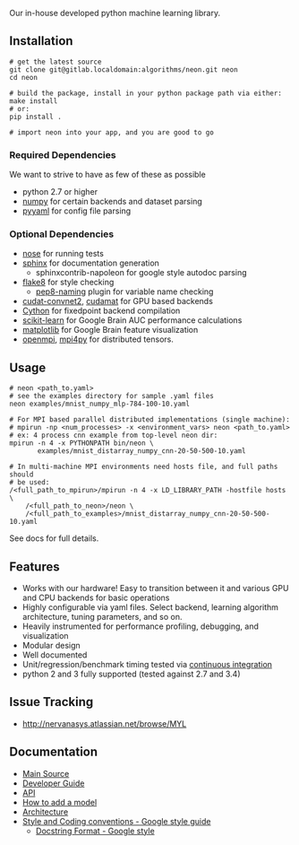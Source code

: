 Our in-house developed python machine learning library.

## Installation ##

    # get the latest source
    git clone git@gitlab.localdomain:algorithms/neon.git neon
    cd neon
    
    # build the package, install in your python package path via either:
    make install
    # or:
    pip install .
    
    # import neon into your app, and you are good to go


### Required Dependencies ###
We want to strive to have as few of these as possible
* python 2.7 or higher
* [numpy](http://www.numpy.org/) for certain backends and dataset parsing
* [pyyaml](http://pyyaml.org/) for config file parsing

### Optional Dependencies ###
* [nose](https://nose.readthedocs.org/en/latest/) for running tests
* [sphinx](http://sphinx-doc.org/) for documentation generation
  * sphinxcontrib-napoleon for google style autodoc parsing
* [flake8](https://flake8.readthedocs.org/) for style checking
  * [pep8-naming](https://pypi.python.org/pypi/pep8-naming) plugin for variable
    name checking
* [cudat-convnet2](https://code.google.com/p/cuda-convnet2/),
  [cudamat](https://github.com/cudamat/cudamat) for GPU based backends
* [Cython](http://cython.org/) for fixedpoint backend compilation
* [scikit-learn](http://scikit-learn.org) for Google Brain AUC performance
  calculations
* [matplotlib](http://matplotlib.org) for Google Brain feature visualization
* [openmpi](http://www.open-mpi.org), [mpi4py](http://mpi4py.scipy.org) for
  distributed tensors.


## Usage ##

    # neon <path_to.yaml>
    # see the examples directory for sample .yaml files
    neon examples/mnist_numpy_mlp-784-100-10.yaml

    # For MPI based parallel distributed implementations (single machine):
    # mpirun -np <num_processes> -x <environment_vars> neon <path_to.yaml>
    # ex: 4 process cnn example from top-level neon dir:
    mpirun -n 4 -x PYTHONPATH bin/neon \
           examples/mnist_distarray_numpy_cnn-20-50-500-10.yaml

    # In multi-machine MPI environments need hosts file, and full paths should
    # be used:
    /<full_path_to_mpirun>/mpirun -n 4 -x LD_LIBRARY_PATH -hostfile hosts \
        /<full_path_to_neon>/neon \
        /<full_path_to_examples>/mnist_distarray_numpy_cnn-20-50-500-10.yaml

See docs for full details.

## Features ##
* Works with our hardware!  Easy to transition between it and various GPU and
  CPU backends for basic operations
* Highly configurable via yaml files.  Select backend, learning algorithm
  architecture, tuning parameters, and so on.
* Heavily instrumented for performance profiling, debugging, and visualization
* Modular design
* Well documented
* Unit/regression/benchmark timing tested via
  [continuous integration](http://gitlab.localdomain:82)
* python 2 and 3 fully supported (tested against 2.7 and 3.4)


## Issue Tracking ##
* http://nervanasys.atlassian.net/browse/MYL


## Documentation ##
* [Main Source](http://atlas.localdomain:5700)
* [Developer Guide](http://atlas.localdomain:5700/developing_neon.html)
* [API](http://atlas.localdomain:5700/api.html)
* [How to add a model](https://sites.google.com/a/nervanasys.com/wiki/algorithms/neon/how-to-write-a-mylearn-model)
* [Architecture](https://sites.google.com/a/nervanasys.com/wiki/algorithms/neon/architecture)
* [Style and Coding conventions - Google style guide](http://google-styleguide.googlecode.com/svn/trunk/pyguide.html)
   * [Docstring Format - Google style](http://sphinx-doc.org/latest/ext/example_google.html#example-google)
